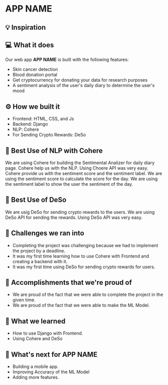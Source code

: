 # APP NAME

## 💡 Inspiration

<Add some facts about skin cancer>

## 💻 What it does

Our web app **APP NAME** is built with the following features:
- Skin cancer detection
- Blood donation portal
- Get cryptocurrency for donating your data for research purposes
- A sentiment analysis of the user's daily diary to determine the user's mood

## ⚙️ How we built it

- Frontend: HTML, CSS, and Js
- Backend: Django
- NLP: Cohere
- For Sending Crypto Rewards: DeSo

## 🤖 Best Use of NLP with Cohere

We are using Cohere for building the Sentimental Analizer for daily diary page. Cohere help us with the NLP. Using Choere API was very easy. Cohere provide us with the sentiment score and the sentiment label. We are using the sentiment score to calculate the score for the day. We are using the sentiment label to show the user the sentiment of the day.

## 🔐 Best Use of DeSo

We are usig DeSo for sending crypto rewards to the users. We are using DeSo API for sending the rewards. Using DeSo API was very easy.

## 🧠 Challenges we ran into

- Completing the project was challenging because we had to implement the project by a deadline.
- It was my first time learning how to use Cohere with Frontend and creating a backend with it.
- It was my first time using DeSo for sending crypto rewards for users.

## 🏅 Accomplishments that we're proud of

- We are proud of the fact that we were able to complete the project in the given time.
- We are proud of the fact that we were able to make the ML Model.

## 📖 What we learned

- How to use Django with Frontend.
- Using Cohere and DeSo

## 🚀 What's next for APP NAME

- Building a mobile app.
- Improving Accuracy of the ML Model
- Adding more features.